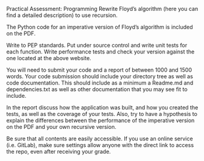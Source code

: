 Practical Assessment: Programming
Rewrite Floyd’s algorithm (here you can find a detailed description) to use recursion.

The Python code for an imperative version of Floyd’s algorithm is included on the PDF.

Write to PEP standards. Put under source control and write unit tests for each function. Write performance tests and check your version against the one located at the above website.

You will need to submit your code and a report of between 1000 and 1500 words. Your code submission should include your directory tree as well as code documentation. This should include as a minimum a Readme.md and dependencies.txt as well as other documentation that you may see fit to include.

In the report discuss how the application was built, and how you created the tests, as well as the coverage of your tests. Also, try to have a hypothesis to explain the differences between the performance of the imperative version on the PDF and your own recursive version.

Be sure that all contents are easily accessible. If you use an online service (i.e. GitLab), make sure settings allow anyone with the direct link to access the repo, even after receiving your grade. 